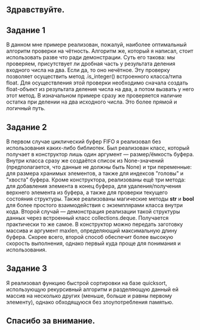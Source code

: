 ## Здравствуйте.

## Задание 1

В данном мне примере реализован, пожалуй, наиболее оптимальный алгоритм проверки на чётность. Алгоритм же, который я написал, стоит использовать разве что ради демонстрации. Суть его такова: мы проверяем, присутствует ли дробная часть у результата деления входного числа на два. Если да, то оно нечётное. Эту проверку позволяет осуществить метод .is_integer() встроенного класса/типа float. Для осуществления этой проверки необходимо сначала создать float-объект из результата деления числа на два, а потом вызвать у него этот метод.
В изначальном примере сразу же проверяется наличие остатка при делении на два исходного числа. Это более прямой и логичный путь.

## Задание 2

В первом случае циклический буфер FIFO я реализовал без использования каких-либо библиотек. Был реализован класс, который получает в конструктор лишь один аргумент — размер/ёмкость буфера. Внутри класса сразу же создаётся список из None-значений (предполагается, что данные не должны быть None) и три переменные: для размера хранимых элементов, а также для индексов "головы" и "хвоста" буфера. Кроме конструктора, реализованы ещё три метода: для добавления элемента в конец буфера, для удаления/получения верхнего элемента из буфера, а также для проверки текущего состояния структуры. Также реализованы магические методы __str__ и __bool__ для более простого взаимодействия с экземплярами класса внутри кода.
Второй случай — демонстрация реализации такой структуры данных через встроенный класс collections.deque. Получается практически то же самое. В конструктор можно передать заготовку массива и аргумент maxlen, определяющий максимальную длину буфера.
Скорее всего, второй способ обеспечит более высокую скорость выполнения, однако первый куда проще для понимания и использования.

## Задание 3

Я реализовал функцию быстрой сортировки на базе quicksort, использующую рекурсивный алгоритм и разделяющую данный ей массив на несколько других (меньше, больше и равны первому элементу), однако обходящуюся без злоупотребления памятью.

## Спасибо за внимание.